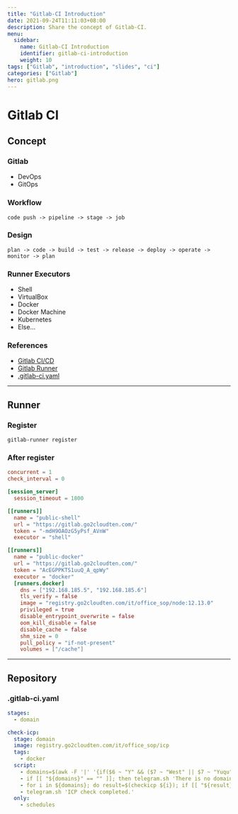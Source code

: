 ```yaml
---
title: "Gitlab-CI Introduction"
date: 2021-09-24T11:11:03+08:00
description: Share the concept of Gitlab-CI.
menu:
  sidebar:
    name: Gitlab-CI Introduction
    identifier: gitlab-ci-introduction
    weight: 10
tags: ["Gitlab", "introduction", "slides", "ci"]
categories: ["Gitlab"]
hero: gitlab.png
---
```


# Gitlab CI

## Concept

### Gitlab

- DevOps
- GitOps

### Workflow

```
code push -> pipeline -> stage -> job
```

### Design

```
plan -> code -> build -> test -> release -> deploy -> operate -> monitor -> plan
```

### Runner Executors

- Shell
- VirtualBox
- Docker
- Docker Machine
- Kubernetes
- Else...

### References

- [Gitlab CI/CD][1]
- [Gitlab Runner][2]
- [.gitlab-ci.yaml][3]

---

## Runner

### Register

`gitlab-runner register`

### After register

```toml
concurrent = 1
check_interval = 0

[session_server]
  session_timeout = 1800

[[runners]]
  name = "public-shell"
  url = "https://gitlab.go2cloudten.com/"
  token = "-mdH9OAOzG5yPsf_AVnW"
  executor = "shell"

[[runners]]
  name = "public-docker"
  url = "https://gitlab.go2cloudten.com/"
  token = "AcEGPPKTS1uuQ_A_qpWy"
  executor = "docker"
  [runners.docker]
    dns = ["192.168.185.5", "192.168.185.6"]
    tls_verify = false
    image = "registry.go2cloudten.com/it/office_sop/node:12.13.0"
    privileged = true
    disable_entrypoint_overwrite = false
    oom_kill_disable = false
    disable_cache = false
    shm_size = 0
    pull_policy = "if-not-present"
    volumes = ["/cache"]
```

---

## Repository

### .gitlab-ci.yaml

```yaml
stages:
  - domain

check-icp:
  stage: domain
  image: registry.go2cloudten.com/it/office_sop/icp
  tags:
    - docker
  script:
    - domains=$(awk -F '|' '{if($6 ~ "Y" && ($7 ~ "West" || $7 ~ "Yuqu")) print $3}' domains-info.md | sed 's/ //g' | sort | uniq)
    - if [[ "${domains}" == "" ]]; then telegram.sh 'There is no domain in list' ; else telegram.sh 'Start checking ICP.' ; fi
    - for i in ${domains}; do result=$(checkicp ${i}); if [[ "${result}" == "未备案" ]];then telegram.sh "${i} 未备案"; sleep 1 ;fi;done
    - telegram.sh 'ICP check completed.'
  only:
    - schedules
```

[1]: https://docs.gitlab.com/ee/ci/
[2]: https://docs.gitlab.com/runner/
[3]: https://docs.gitlab.com/ee/ci/yaml/
